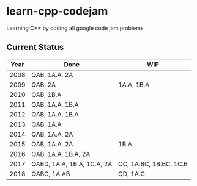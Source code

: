 # learn-cpp-codejam
Learning C++ by coding all google code jam problems.

## Current Status
|Year|Done     |WIP   |
|----|---------|------|
|2008|QAB, 1A.A, 2A|      |
|2009|QAB, 2A    |1A.A, 1B.A      |
|2010|QAB, 1B.A|      |
|2011|QAB, 1A.A, 1B.A|      |
|2012|QAB, 1A.A, 1B.A|      |
|2013|QAB, 1A.A|      |
|2014|QAB, 1A.A, 2A|      |
|2015|QAB, 1A.A, 2A|1B.A  |
|2016|QAB, 1A.A, 1B.A, 2A|      |
|2017|QABD, 1A.A, 1B.A, 1C.A, 2A|QC, 1A.BC, 1B.BC, 1C.B|
|2018|QABC, 1A.AB| QD, 1A.C |
